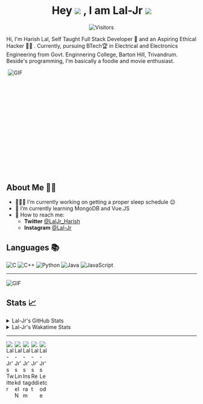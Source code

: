 <div align="center">
  
# Hey <img src="https://media.tenor.com/images/822fb670841c6f6582fefbb82e338a50/tenor.gif" width="29px"> , I am Lal-Jr <img src="https://i.pinimg.com/originals/9e/06/97/9e0697990828bb8319be8105c939b108.gif" width="70px">

![Visitors](https://visitor-badge.glitch.me/badge?page_id=Lal-Jr)

</div>

Hi, I'm Harish Lal, Self Taught Full Stack Developer 📖 and an Aspiring Ethical Hacker 👨‍💻 . Currently, pursuing BTech🏆 in Electrical and Electronics Engineering from Govt. Enginnering College, Barton Hill, Trivandrum. Beside's programming, I'm basically a foodie and movie enthusiast.

<img align="right" alt="GIF" height="300px" src="https://github.com/abhisheknaiidu/abhisheknaiidu/blob/master/code.gif?raw=true" width="500" height="320"/>

## About Me 👱🏼

- 👨🏽‍💻 I’m currently working on getting a proper sleep schedule :wink:
- 🌱 I’m currently learning MongoDB and Vue.JS
- 💬 How to reach me: 
    - **Twitter** [@LalJr_Harish](https://twitter.com/LalJr_Harish)
    - **Instagram** [@Lal-Jr](https://www.instagram.com/_lal._.jr_/)
    
## Languages 📚 

![C](https://img.shields.io/badge/-C-000?style=flat&logo=C)
![C++](https://img.shields.io/badge/-C++-000?style=flat&logo=C%2B%2B&logoColor=00599C)
![Python](https://img.shields.io/badge/-Python-000?style=flat&logo=python)
![Java](https://img.shields.io/badge/-Java-000?style=flat&logo=Java&logoColor=007396)
![JavaScript](https://img.shields.io/badge/-JavaScript-000?style=flat&logo=javascript)

---

<img align="center" alt="GIF" src="https://github4life.herokuapp.com/Lal-Jr.gif"/>

##  Stats 📈 

<details>
  <summary> Lal-Jr's GitHub Stats </summary>
<a href="https://github.com/Lal-Jr">
<img align="center" src="https://github-readme-stats.vercel.app/api?username=Lal-Jr&show_icons=true&theme=tokyonight&icon_color=6392DF&hide=prs" alt="Lal-Jr's GitHub Stats" />
</a> 
<a href="https://github.com/Lal-Jr">
<img align="center" src="https://github-readme-stats.vercel.app/api/top-langs/?username=Lal-Jr&layout=compact&show_icons=true&theme=tokyonight&icon_color=6392DF&hide=prs" />
</a>
</details>
<details>
<summary> Lal-Jr's Wakatime Stats </summary>
  
<!--START_SECTION:waka-->
![Profile Views](http://img.shields.io/badge/Profile%20Views-45-blue)

![Lines of code](https://img.shields.io/badge/From%20Hello%20World%20I%27ve%20Written-66699%20lines%20of%20code-blue)

**🐱 My Github Data** 

> 🏆 341 Contributions in the Year 2020
 > 
> 📦 6.2 kB Used in Github's Storage 
 > 
> 💼 Opted to Hire
 > 
> 📜 19 Public Repositories
 > 
> 🔑 2 Private Repositories 

**I'm an Early 🐤** 

```text
🌞 Morning    53 commits     ████████░░░░░░░░░░░░░░░░░   34.42% 
🌆 Daytime    61 commits     ██████████░░░░░░░░░░░░░░░   39.61% 
🌃 Evening    29 commits     ████░░░░░░░░░░░░░░░░░░░░░   18.83% 
🌙 Night      11 commits     █░░░░░░░░░░░░░░░░░░░░░░░░   7.14%

```
📅 **I'm Most Productive on Friday** 

```text
Monday       34 commits     █████░░░░░░░░░░░░░░░░░░░░   22.08% 
Tuesday      8 commits      █░░░░░░░░░░░░░░░░░░░░░░░░   5.19% 
Wednesday    22 commits     ███░░░░░░░░░░░░░░░░░░░░░░   14.29% 
Thursday     8 commits      █░░░░░░░░░░░░░░░░░░░░░░░░   5.19% 
Friday       68 commits     ███████████░░░░░░░░░░░░░░   44.16% 
Saturday     10 commits     █░░░░░░░░░░░░░░░░░░░░░░░░   6.49% 
Sunday       4 commits      ░░░░░░░░░░░░░░░░░░░░░░░░░   2.6%

```


📊 **This Week I Spent My Time On** 

```text
💬 Programming Languages: 
C++                      8 hrs 6 mins        █████████████████████░░░░   83.68% 
JSON                     31 mins             █░░░░░░░░░░░░░░░░░░░░░░░░   5.44% 
HTML                     29 mins             █░░░░░░░░░░░░░░░░░░░░░░░░   5.05% 
JavaScript               16 mins             ░░░░░░░░░░░░░░░░░░░░░░░░░   2.76% 
Markdown                 12 mins             ░░░░░░░░░░░░░░░░░░░░░░░░░   2.16%

🔥 Editors: 
VS Code                  8 hrs 25 mins       █████████████████████░░░░   86.89% 
Atom                     1 hr 16 mins        ███░░░░░░░░░░░░░░░░░░░░░░   13.11%

```

**Timeline**

![Chart not found](https://github.com/Lal-Jr/Lal-Jr/blob/master/charts/bar_graph.png) 


<!--END_SECTION:waka-->
</details>

--- 

<a href="https://twitter.com/LalJr_Harish">
  <img align="left" alt="Lal-Jr's Twitter" width="22px" src="https://cdn.jsdelivr.net/npm/simple-icons@v3/icons/twitter.svg" />
</a>
<a href="https://www.linkedin.com/in/Lal-Jr/">
  <img align="left" alt="Lal-Jr's LinkdeIN" width="22px" src="https://cdn.jsdelivr.net/npm/simple-icons@v3/icons/linkedin.svg" />
</a>
<a href="https://www.instagram.com/_lal._.jr_/">
  <img align="left" alt="Lal-Jr's Instagram" width="22px" src="https://cdn.jsdelivr.net/npm/simple-icons@v3/icons/instagram.svg" />
</a>
<a href="https://www.reddit.com/user/Lal-Jr/">
  <img align="left" alt="Lal-Jr's Reddit" width="22px" src="https://cdn.jsdelivr.net/npm/simple-icons@v3/icons/reddit.svg" />
</a>
<a href="https://leetcode.com/Lal-Jr/">
  <img align="left" alt="Lal-Jr's Leetcode" width="22px" src="https://cdn.jsdelivr.net/npm/simple-icons@v3/icons/leetcode.svg" />
</a>
